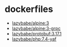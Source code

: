 # dockerfiles

- [lazybabe/alpine:3](https://github.com/lazybabe/docker/tree/master/dockerfile/alpine/3)
- [lazybabe/alpine:3-grpc](https://github.com/lazybabe/docker/tree/master/dockerfile/alpine/3-grpc)
- [lazybabe/protobuf:3.17.1](https://github.com/lazybabe/docker/tree/master/dockerfile/protobuf/3.17.1)
- [lazybabe/php:7.4-yaf](https://github.com/lazybabe/docker/tree/master/dockerfile/php/7.4-yaf)

